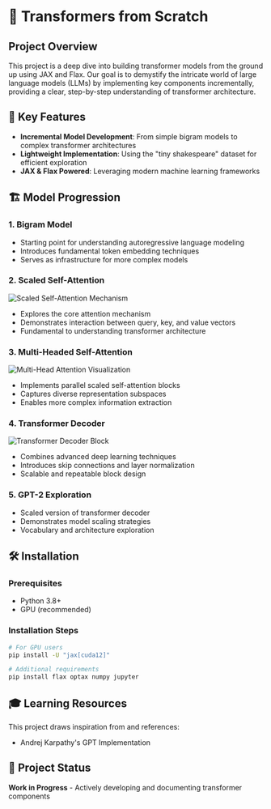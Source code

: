# 🤖 Transformers from Scratch

## Project Overview

This project is a deep dive into building transformer models from the ground up using JAX and Flax. Our goal is to demystify the intricate world of large language models (LLMs) by implementing key components incrementally, providing a clear, step-by-step understanding of transformer architecture.

## 🌟 Key Features

- **Incremental Model Development**: From simple bigram models to complex transformer architectures
- **Lightweight Implementation**: Using the "tiny shakespeare" dataset for efficient exploration
- **JAX & Flax Powered**: Leveraging modern machine learning frameworks

## 🏗️ Model Progression

### 1. Bigram Model
- Starting point for understanding autoregressive language modeling
- Introduces fundamental token embedding techniques
- Serves as infrastructure for more complex models

### 2. Scaled Self-Attention
![Scaled Self-Attention Mechanism](./images/scaled_self-attention.png)
- Explores the core attention mechanism
- Demonstrates interaction between query, key, and value vectors
- Fundamental to understanding transformer architecture

### 3. Multi-Headed Self-Attention
![Multi-Head Attention Visualization](./images/multi-head-attention.png)
- Implements parallel scaled self-attention blocks
- Captures diverse representation subspaces
- Enables more complex information extraction

### 4. Transformer Decoder
![Transformer Decoder Block](./images/attention_transformer_block.png)
- Combines advanced deep learning techniques
- Introduces skip connections and layer normalization
- Scalable and repeatable block design

### 5. GPT-2 Exploration
- Scaled version of transformer decoder
- Demonstrates model scaling strategies
- Vocabulary and architecture exploration

## 🛠️ Installation

### Prerequisites
- Python 3.8+
- GPU (recommended)

### Installation Steps
```bash
# For GPU users
pip install -U "jax[cuda12]"

# Additional requirements
pip install flax optax numpy jupyter
```

## 🎓 Learning Resources

This project draws inspiration from and references:
- Andrej Karpathy's GPT Implementation

## 🚀 Project Status
**Work in Progress** - Actively developing and documenting transformer components
